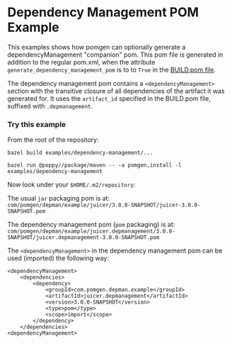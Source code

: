 # Dependency Management POM Example

This examples shows how pomgen can optionally generate a dependencyManagement "companion" pom. This pom file is generated in addition to the regular pom.xml, when the attribute `generate_dependency_management_pom` is to to `True` in the [BUILD.pom file](juicer/MVN-INF/BUILD.pom).

The dependency management pom contains a `<dependencyManagement>` section with the transitive closure of all dependencies of the artifact it was generated for. It uses the `artifact_id` specified in the BUILD.pom file, suffixed with `.depmanagement`.


### Try this example

From the root of the repository:

```
bazel build examples/dependency-management/...
```

```
bazel run @poppy//package/maven -- -a pomgen,install -l examples/dependency-management
```

Now look under your `$HOME/.m2/repository`:

The usual `jar` packaging pom is at:
`com/pomgen/depman/example/juicer/3.0.0-SNAPSHOT/juicer-3.0.0-SNAPSHOT.pom`

The dependency management pom (`pom` packaging) is at:
`com/pomgen/depman/example/juicer.depmanagement/3.0.0-SNAPSHOT/juicer.depmanagement-3.0.0-SNAPSHOT.pom`


The `<dependencyManagement>` in the dependency management pom can be used (imported) the following way:

```
<dependencyManagement>
    <dependencies>
        <dependency>
            <groupId>com.pomgen.depman.example</groupId>
            <artifactId>juicer.depmanagement</artifactId>
            <version>3.0.0-SNAPSHOT</version>
            <type>pom</type>
            <scope>import</scope>
        </dependency>
    </dependencies>
<dependencyManagement>
```
